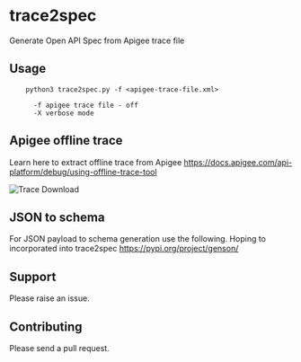 # trace2spec
Generate Open API Spec from Apigee trace file

## Usage
```
    python3 trace2spec.py -f <apigee-trace-file.xml>

      -f apigee trace file - off
      -X verbose mode
```

## Apigee offline trace
Learn here to extract offline trace from Apigee
https://docs.apigee.com/api-platform/debug/using-offline-trace-tool

![Trace Download](https://docs.apigee.com/api-platform/images/download-trace-button-full.png "How to download offline trace file")

## JSON to schema
For JSON payload to schema generation use the following. Hoping to  incorporated into trace2spec
https://pypi.org/project/genson/

## Support
Please raise an issue.

## Contributing
Please send a pull request.
